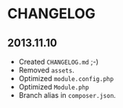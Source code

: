 CHANGELOG
=========

2013.11.10
----------

 + Created `CHANGELOG.md` ;-)
 + Removed `assets`.
 + Optimized `module.config.php`
 + Optimized `Module.php`
 + Branch alias in `composer.json`.